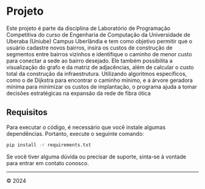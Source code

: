 # Projeto

Este projeto é parte da disciplina de Laboratório de Programação Competitiva do curso de Engenharia de Computação da Universidade de Uberaba (Uniube) Campus Uberlândia e tem como objetivo permitir que o usuário cadastre novos bairros, insira os custos de construção de segmentos entre bairros vizinhos e identifique o caminho de menor custo para conectar a sede ao bairro desejado. Ele também possibilita a visualização do grafo e da matriz de adjacências, além de calcular o custo total da construção da infraestrutura. Utilizando algoritmos específicos, como o de Dijkstra para encontrar o caminho mínimo, e a árvore geradora mínima para minimizar os custos de implantação, o programa ajuda a tomar decisões estratégicas na expansão da rede de fibra ótica

## Requisitos

Para executar o código, é necessário que você instale algumas dependências. Portanto, execute o seguinte comando:

```bash
pip install -r requirements.txt
```

Se você tiver alguma dúvida ou precisar de suporte, sinta-se à vontade para entrar em contato conosco.

---
© 2024